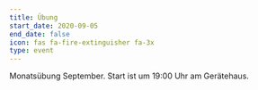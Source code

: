 ```yaml
---
title: Übung
start_date: 2020-09-05
end_date: false
icon: fas fa-fire-extinguisher fa-3x
type: event
---
```

Monatsübung September. Start ist um 19:00 Uhr am Gerätehaus.